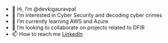 - 👋 Hi, I’m @devkigauravpal
- 👀 I’m interested in Cyber Security and decoding cyber crimes
- 🌱 I’m currently learning AWS and Azure
- 💞️ I’m looking to collaborate on projects related to DFIR
- 📫 How to reach me [LinkedIn](https://www.linkedin.com/in/devkigaurav/)

<!---
devkigauravpal/devkigauravpal is a ✨ special ✨ repository because its `README.md` (this file) appears on your GitHub profile.
You can click the Preview link to take a look at your changes.
--->
